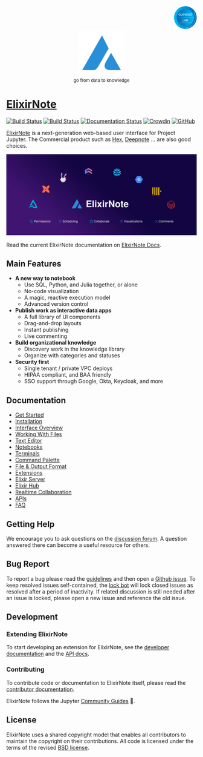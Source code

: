 <div align="right">
    <img src="https://raw.githubusercontent.com/ElixirNote/elixirnote/main/jupyterlab/staging/assets/guinsoolab-badge.png" width=60 alt="badge">
</div>
<div align="center">
    <img src="https://raw.githubusercontent.com/ElixirNote/elixirnote/main/jupyterlab/staging/assets/elixirnote2.svg" width=120 alt="logo" />
    <br />
    <small>go from data to knowledge</small>
</div>

# [ElixirNote](https://ciusji.gitbook.io/elixirnote/)

[![Build Status](https://github.com/jupyterlab/jupyterlab/workflows/Linux%20Tests/badge.svg)](https://github.com/jupyterlab/jupyterlab/actions?query=branch%3Amaster+workflow%3A%22Linux+Tests%22)
[![Build Status](https://github.com/jupyterlab/jupyterlab/workflows/Windows%20Tests/badge.svg)](https://github.com/jupyterlab/jupyterlab/actions?query=branch%3Amaster+workflow%3A%22Windows+Tests%22)
[![Documentation Status](https://readthedocs.org/projects/jupyterlab/badge/?version=stable)](http://jupyterlab.readthedocs.io/en/stable/)
[![Crowdin](https://badges.crowdin.net/jupyterlab/localized.svg)](https://crowdin.com/project/jupyterlab)
[![GitHub](https://img.shields.io/badge/issue_tracking-github-blue.svg)](https://github.com/jupyterlab/jupyterlab/issues)

[ElixirNote](https://github.com/ElixirNote/elixirnote/tags) is a next-generation web-based user interface for
Project Jupyter. The Commercial product such as [Hex](https://hex.tech/), [Deepnote](https://deepnote.com/) ... are also good choices.

![ecosystem](https://raw.githubusercontent.com/ElixirNote/elixirnote/main/jupyterlab/staging/assets/elixir-ecosystem-v2.svg)

Read the current ElixirNote documentation on [ElixirNote Docs](https://ciusji.gitbook.io/elixirnote/).

## Main Features

- **A new way to notebook**
  - Use SQL, Python, and Julia together, or alone
  - No-code visualization
  - A magic, reactive execution model
  - Advanced version control
- **Publish work as interactive data apps**
  - A full library of UI components
  - Drag-and-drop layouts
  - Instant publishing
  - Live commenting
- **Build organizational knowledge**
  - Discovery work in the knowledge library
  - Organize with categories and statuses
- **Security first**
  - Single tenant / private VPC deploys
  - HIPAA compliant, and BAA friendly
  - SSO support through Google, Okta, Keycloak, and more

## Documentation

- [Get Started](https://ciusji.gitbook.io/elixirnote/guides/get-started)
- [Installation](https://ciusji.gitbook.io/elixirnote/guides/installation)
- [Interface Overview](https://ciusji.gitbook.io/elixirnote/guides/interface-overview)
- [Working With Files](https://ciusji.gitbook.io/elixirnote/guides/working-with-files)
- [Text Editor](https://ciusji.gitbook.io/elixirnote/guides/text-editor)
- [Notebooks](https://ciusji.gitbook.io/elixirnote/guides/notebooks)
- [Terminals](https://ciusji.gitbook.io/elixirnote/guides/terminals)
- [Command Palette](https://ciusji.gitbook.io/elixirnote/guides/command-palette)
- [File & Output Format](https://ciusji.gitbook.io/elixirnote/guides/file-and-output-formats)
- [Extensions](https://ciusji.gitbook.io/elixirnote/guides/extensions)
- [Elixir Server](https://ciusji.gitbook.io/elixirnote/guides/elixirnote-server)
- [Elixir Hub](https://ciusji.gitbook.io/elixirnote/guides/elixirnote-hub)
- [Realtime Collaboration](https://ciusji.gitbook.io/elixirnote/guides/real-time-collaboration)
- [APIs](https://ciusji.gitbook.io/elixirnote/guides/apis)
- [FAQ](https://ciusji.gitbook.io/elixirnote/appendix/faq)

## Getting Help

We encourage you to ask questions on the [discussion forum](https://github.com/orgs/ElixirNote/discussions). A question answered there can become a useful resource for others.

## Bug Report

To report a bug please read the [guidelines](https://github.com/ElixirNote/elixirnote/issues) and then open a [Github issue](https://github.com/ElixirNote/elixirnote/issues). To keep resolved issues self-contained, the [lock bot](https://github.com/apps/lock) will lock closed issues as resolved after a period of inactivity. If related discussion is still needed after an issue is locked, please open a new issue and reference the old issue.

## Development

### Extending ElixirNote

To start developing an extension for ElixirNote, see the [developer documentation](https://ciusji.gitbook.io/elixirnote/guides/extensions) and the [API docs](https://ciusji.gitbook.io/elixirnote/guides/apis).

### Contributing

To contribute code or documentation to ElixirNote itself, please read the [contributor documentation](https://github.com/ElixirNote/elixirnote/blob/main/CONTRIBUTING.md).

ElixirNote follows the Jupyter [Community Guides](https://jupyter.readthedocs.io/en/latest/community/content-community.html) 🌈.

## License

ElixirNote uses a shared copyright model that enables all contributors to maintain the
copyright on their contributions. All code is licensed under the terms of the revised [BSD license](https://github.com/ElixirNote/elixirnote/blob/main/LICENSE).
